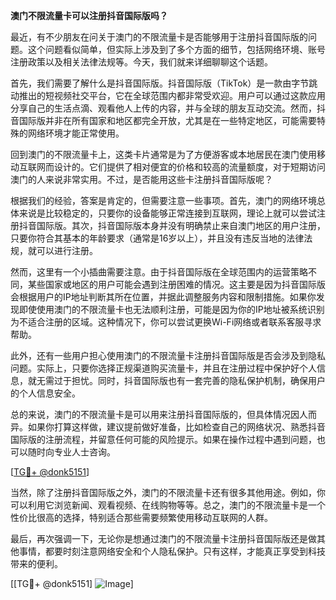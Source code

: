 **澳门不限流量卡可以注册抖音国际版吗？**

最近，有不少朋友在问关于澳门的不限流量卡是否能够用于注册抖音国际版的问题。这个问题看似简单，但实际上涉及到了多个方面的细节，包括网络环境、账号注册政策以及相关法律法规等。今天，我们就来详细聊聊这个话题。

首先，我们需要了解什么是抖音国际版。抖音国际版（TikTok）是一款由字节跳动推出的短视频社交平台，它在全球范围内都非常受欢迎。用户可以通过这款应用分享自己的生活点滴、观看他人上传的内容，并与全球的朋友互动交流。然而，抖音国际版并非在所有国家和地区都完全开放，尤其是在一些特定地区，可能需要特殊的网络环境才能正常使用。

回到澳门的不限流量卡上，这类卡片通常是为了方便游客或本地居民在澳门使用移动互联网而设计的。它们提供了相对便宜的价格和较高的流量额度，对于短期访问澳门的人来说非常实用。不过，是否能用这些卡注册抖音国际版呢？

根据我们的经验，答案是肯定的，但需要注意一些事项。首先，澳门的网络环境总体来说是比较稳定的，只要你的设备能够正常连接到互联网，理论上就可以尝试注册抖音国际版。其次，抖音国际版本身并没有明确禁止来自澳门地区的用户注册，只要你符合其基本的年龄要求（通常是16岁以上），并且没有违反当地的法律法规，就可以进行注册。

然而，这里有一个小插曲需要注意。由于抖音国际版在全球范围内的运营策略不同，某些国家或地区的用户可能会遇到注册困难的情况。这主要是因为抖音国际版会根据用户的IP地址判断其所在位置，并据此调整服务内容和限制措施。如果你发现即使使用澳门的不限流量卡也无法顺利注册，可能是因为你的IP地址被系统识别为不适合注册的区域。这种情况下，你可以尝试更换Wi-Fi网络或者联系客服寻求帮助。

此外，还有一些用户担心使用澳门的不限流量卡注册抖音国际版是否会涉及到隐私问题。实际上，只要你选择正规渠道购买流量卡，并且在注册过程中保护好个人信息，就无需过于担忧。同时，抖音国际版也有一套完善的隐私保护机制，确保用户的个人信息安全。

总的来说，澳门的不限流量卡是可以用来注册抖音国际版的，但具体情况因人而异。如果你打算这样做，建议提前做好准备，比如检查自己的网络状况、熟悉抖音国际版的注册流程，并留意任何可能的风险提示。如果在操作过程中遇到问题，也可以随时向专业人士咨询。

[[TG💪+ @donk5151](https://t.me/s/donk5151)]

当然，除了注册抖音国际版之外，澳门的不限流量卡还有很多其他用途。例如，你可以利用它浏览新闻、观看视频、在线购物等等。总之，澳门的不限流量卡是一个性价比很高的选择，特别适合那些需要频繁使用移动互联网的人群。

最后，再次强调一下，无论你是想通过澳门的不限流量卡注册抖音国际版还是做其他事情，都要时刻注意网络安全和个人隐私保护。只有这样，才能真正享受到科技带来的便利。

[[TG💪+ @donk5151] ![Image](https://i.postimg.cc/rwNCRYN7/Snipaste-2025-04-30-17-27-05.png)]